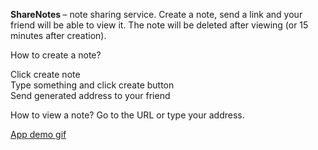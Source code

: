 <strong> ShareNotes </strong> – note sharing service. Create a note, send a link and your friend will be able to view it. The note will be deleted after viewing (or 15 minutes after creation).

How to create a note?

Click create note <br/>
Type something and click create button <br/>
Send generated address to your friend <br/>

How to view a note? Go to the URL or type your address.


[App demo gif](https://imgur.com/a/xWv25Mg)



